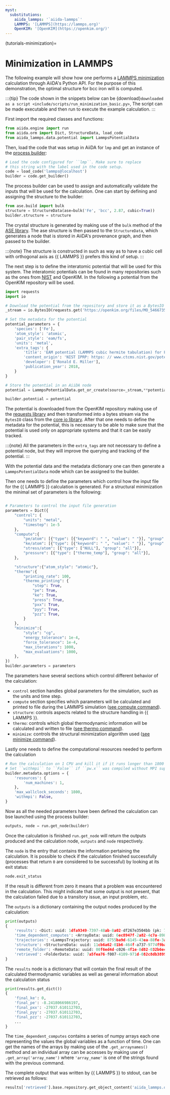 ```yaml
---
myst:
  substitutions:
    aiida_lammps: '`aiida-lammps`'
    LAMMPS: '[LAMMPS](https://lammps.org)'
    OpenKIM: '[OpenKIM](https://openkim.org/)'
---
```


(tutorials-minimization)=

# Minimization in LAMMPS

The following example will show how one performs a [LAMMPS minimization](https://docs.lammps.org/minimize.html) calculation through AiiDA's Python API.
For the purpose of this demonstration, the optimal structure for bcc iron will is computed.

:::{tip}
The code shown in the snippets below can be {download}`downloaded as a script <include/scripts/run_minimization_basic.py>`,
The script can be made executable and then run to execute the example calculation.
:::

First import the required classes and functions:

```python
from aiida.engine import run
from aiida.orm import Dict, StructureData, load_code
from aiida_lammps.data.potential import LammpsPotentialData
```

Then, load the code that was setup in AiiDA for `lmp` and get an instance of the [process builder](https://aiida.readthedocs.io/projects/aiida-core/en/latest/topics/processes/usage.html#process-builder):

```python
# Load the code configured for ``lmp``. Make sure to replace
# this string with the label used in the code setup.
code = load_code('lammps@localhost')
builder = code.get_builder()
```

The process builder can be used to assign and automatically validate the inputs that will be used for the calculation.
One can start by defining and assigning the structure to the builder:

```python
from ase.build import bulk
structure = StructureData(ase=bulk('Fe', 'bcc', 2.87, cubic=True))
builder.structure = structure
```

The crystal structure is generated by making use of the `bulk` method of the [ASE library](https://wiki.fysik.dtu.dk/ase/ase/build/build.html#ase.build.bulk).
The ase structure is then passed to the `StructureData`, which generates a node that is stored in AiiDA's provenance graph, and then passed to the builder.

:::{note}
The structure is constructed in such as way as to have a cubic cell with orthogonal axis as {{ LAMMPS }} prefers this kind of setup.
:::

The next step is to define the interatomic potential that will be used for this system.
The interatomic potentials can be found in many repositories such as the ones from [NIST](https://www.ctcms.nist.gov/potentials/) and OpenKIM.
In the following a potential from the OpenKIM repository will be used.

```python
import requests
import io

# Download the potential from the repository and store it as a BytesIO object
_stream = io.BytesIO(requests.get('https://openkim.org/files/MO_546673549085_000/Fe_2.eam.fs').text.encode('ascii'))

# Set the metadata for the potential
potential_parameters = {
    'species': ['Fe'],
    'atom_style': 'atomic',
    'pair_style': 'eam/fs',
    'units': 'metal',
    'extra_tags': {
        'title': 'EAM potential (LAMMPS cubic hermite tabulation) for Fe developed by Mendelev et al. (2003) v000',
        'content_origin': 'NIST IPRP: https: // www.ctcms.nist.gov/potentials/Fe.html',
        'developer': ['Ronald E. Miller'],
        'publication_year': 2018,
    }
}

# Store the potential in an AiiDA node
potential = LammpsPotentialData.get_or_create(source=_stream,**potential_parameters)

builder.potential = potential
```

The potential is downloaded from the OpenKIM repository making use of the [requests library](https://docs.python-requests.org/en/latest/index.html) and then transformed into a bytes stream via the `BytesIO` class from the [core io library](https://docs.python.org/3/library/io.html).
After that one needs to define the metadata for the potential, this is necessary to be able to make sure that the potential is used only on appropriate systems and that it can be easily tracked.

:::{note}
All the parameters in the `extra_tags` are not necessary to define a potential node, but they will improve the querying and tracking of the potential.
:::

With the potential data and the metadata dictionary one can then generate a `LammpsPotentialData` node which can be assigned to the builder.

Then one needs to define the parameters which control how the input file for the {{ LAMMPS }} calculation is generated.
For a structural minimization the minimal set of parameters is the following:

```python

# Parameters to control the input file generation
parameters = Dict({
    "control": {
        "units": "metal",
        "timestep": 1e-5
    },
    "compute":{
        "pe/atom": [{"type": [{"keyword": " ", "value": " "}], "group": "all"}],
        "ke/atom": [{"type": [{"keyword": " ", "value": " "}], "group": "all"}],
        "stress/atom": [{"type": ["NULL"], "group": "all"}],
        "pressure": [{"type": ["thermo_temp"], "group": "all"}],
    },

    "structure":{"atom_style": "atomic"},
    "thermo":{
        "printing_rate": 100,
        "thermo_printing": {
            "step": True,
            "pe": True,
            "ke": True,
            "press": True,
            "pxx": True,
            "pyy": True,
            "pzz": True,
        }
    },
    "minimize":{
        "style": "cg",
        "energy_tolerance": 1e-4,
        "force_tolerance": 1e-4,
        "max_iterations": 1000,
        "max_evaluations": 1000,
    },
})
builder.parameters = parameters
```
The parameters have several sections which control different behavior of the calculation:

- `control` section handles global parameters for the simulation, such as the units and time step.
- `compute` section specifies which parameters will be calculated and printed to file during the LAMMPS simulation ([see compute command](https://docs.lammps.org/compute.html)).
- `structure`: controls aspects related to the structure handling in {{ LAMMPS }}.
- `thermo`: controls which global thermodynamic information will be calculated and written to file ([see thermo command](https://docs.lammps.org/thermo.html)).
- `minimize`: controls the structural minimization algorithm used ([see minimize command](https://docs.lammps.org/minimize.html)).

Lastly one needs to define the computational resources needed to perform the calculation
```python
# Run the calculation on 1 CPU and kill it if it runs longer than 1800 seconds.
# Set ``withmpi`` to ``False`` if ``pw.x`` was compiled without MPI support.
builder.metadata.options = {
    'resources': {
        'num_machines': 1,
    },
    'max_wallclock_seconds': 1800,
    'withmpi': False,
}
```

Now as all the needed parameters have been defined the calculation can bse launched using the process builder:

```python
outputs, node = run.get_node(builder)
```

Once the calculation is finished `run.get_node` will return the outputs produced and the calculation node, `outputs` and `node` respectively.

The `node` is the entry that contains the information pertaining the calculation.
It is possible to check if the calculation finished successfully (processes that return `0` are considered to be successful) by looking at its exit status:

```python
node.exit_status
```

If the result is different from zero it means that a problem was encountered in the calculation. This might indicate that some output is not present, that the calculation failed due to a transitory issue, an input problem, etc.

The `outputs` is a dictionary containing the output nodes produced by the calculation:

```python
print(outputs)
{
    'results': <Dict: uuid: 1dfa9349-7397-48ab-8a02-df267e3504bb (pk: 77503)>,
    'time_dependent_computes': <ArrayData: uuid: 6ec8947f-2a82-4c7a-898a-dd058d8e914e (pk: 77504)>,
    'trajectories': <LammpsTrajectory: uuid: 8755ba9d-6145-43ea-88fe-3a53a753e5eb (pk: 77505)>,
    'structure': <StructureData: uuid: 11cb6a62-01b6-464f-a737-9774f9baa9b7 (pk: 77506)>,
    'remote_folder': <RemoteData: uuid: 00f6ed4d-c026-4f1e-8d82-032b6ec4603c (pk: 77501)>,
    'retrieved': <FolderData: uuid: 7a5fea76-f007-4109-971d-082c8db38993 (pk: 77502)>
}
```

The `results` node is a dictionary that will contain the final result of the calculated thermodynamic variables as well as general information about the calculation status

```python
print(results.get_dict())
{
    'final_ke': 0,
    'final_pe': -8.2418066986197,
    'final_pxx': -27037.610112703,
    'final_pyy': -27037.610112703,
    'final_pzz': -27037.610112703,
    ...
}
```

The `time_dependent_computes` contains a series of numpy arrays each one representing the values the global variables as a function of time. One can get the names of the arrays by making use of the `.get_arraynames()` method and an individual array can be accesses by making use of `.get_array('array_name')` where `'array_name'` is one of the strings found with the previous command.

The complete output that was written by {{ LAMMPS }} to stdout, can be retrieved as follows:

```python
results['retrieved'].base.repository.get_object_content('aiida_lammps.out')
```
